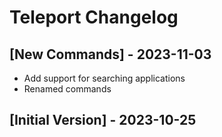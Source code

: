 # Teleport Changelog


## [New Commands] - 2023-11-03
- Add support for searching applications
- Renamed commands

## [Initial Version] - 2023-10-25